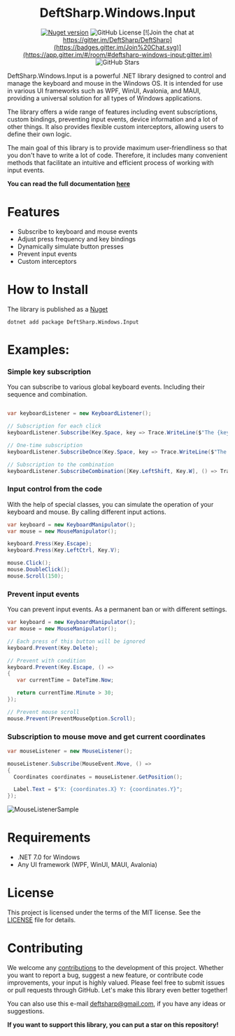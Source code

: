<h1 align="center">DeftSharp.Windows.Input</h1>

<div align="center">
    
[![Nuget version](https://badge.fury.io/nu/DeftSharp.Windows.Input.svg)](https://www.nuget.org/packages/DeftSharp.Windows.Input)
![GitHub License](https://img.shields.io/github/license/Empiree/DeftSharp.Windows.Input?color=rgb(0%2C191%2C255))
[![Join the chat at https://gitter.im/DeftSharp/DeftSharp](https://badges.gitter.im/Join%20Chat.svg)](https://app.gitter.im/#/room/#deftsharp-windows-input:gitter.im)
![GitHub Stars](https://img.shields.io/github/stars/Empiree/DeftSharp.Windows.Input)

</div>

DeftSharp.Windows.Input is a powerful .NET library designed to control and manage the keyboard and mouse in the Windows OS. It is intended for use in various UI frameworks such as WPF, WinUI, Avalonia, and MAUI, providing a universal solution for all types of Windows applications. 

The library offers a wide range of features including event subscriptions, custom bindings, preventing input events, device information and a lot of other things. It also provides flexible custom interceptors, allowing users to define their own logic.

The main goal of this library is to provide maximum user-friendliness so that you don't have to write a lot of code. Therefore, it includes many convenient methods that facilitate an intuitive and efficient process of working with input events.

**You can read the full documentation [here](https://github.com/Empiree/DeftSharp.Windows.Input/blob/main/DOCUMENTATION.md)**

# Features

* Subscribe to keyboard and mouse events
* Adjust press frequency and key bindings
* Dynamically simulate button presses
* Prevent input events
* Custom interceptors

# How to Install

The library is published as a [Nuget](https://www.nuget.org/packages/DeftSharp.Windows.Input)

`dotnet add package DeftSharp.Windows.Input`

# Examples:

### Simple key subscription

You can subscribe to various global keyboard events. Including their sequence and combination.

```c#

var keyboardListener = new KeyboardListener();

// Subscription for each click
keyboardListener.Subscribe(Key.Space, key => Trace.WriteLine($"The {key} was pressed"));

// One-time subscription
keyboardListener.SubscribeOnce(Key.Space, key => Trace.WriteLine($"The {key} was pressed"));

// Subscription to the combination
keyboardListener.SubscribeCombination([Key.LeftShift, Key.W], () => Trace.WriteLine($"The Shift+W was pressed"));

```

### Input control from the code

With the help of special classes, you can simulate the operation of your keyboard and mouse. By calling different input actions.

```c#
var keyboard = new KeyboardManipulator();
var mouse = new MouseManipulator();

keyboard.Press(Key.Escape);
keyboard.Press(Key.LeftCtrl, Key.V); 

mouse.Click();
mouse.DoubleClick();
mouse.Scroll(150); 
```

### Prevent input events

You can prevent input events. As a permanent ban or with different settings.

```c#
var keyboard = new KeyboardManipulator();
var mouse = new MouseManipulator();

// Each press of this button will be ignored
keyboard.Prevent(Key.Delete); 

// Prevent with condition
keyboard.Prevent(Key.Escape, () => 
{
   var currentTime = DateTime.Now;

   return currentTime.Minute > 30;
});

// Prevent mouse scroll            
mouse.Prevent(PreventMouseOption.Scroll);
```

### Subscription to mouse move and get current coordinates


```c#
var mouseListener = new MouseListener();

mouseListener.Subscribe(MouseEvent.Move, () =>
{
  Coordinates coordinates = mouseListener.GetPosition();

  Label.Text = $"X: {coordinates.X} Y: {coordinates.Y}";
});
```
![MouseListenerSample](https://github.com/Empiree/DeftSharp.Windows.Input/assets/60399216/9c9a04f6-cb39-491c-b8de-2cb6b435e112)

# Requirements

- .NET 7.0 for Windows
- Any UI framework (WPF, WinUI, MAUI, Avalonia)

# License

This project is licensed under the terms of the MIT license. See the [LICENSE](https://github.com/Empiree/DeftSharp.WPF.Keyboard/blob/main/LICENSE) file for details.

# Contributing

We welcome any [contributions](https://github.com/Empiree/DeftSharp.Windows.Input/blob/main/CONTRIBUTING.md) to the development of this project. Whether you want to report a bug, suggest a new feature, or contribute code improvements, your input is highly valued. Please feel free to submit issues or pull requests through GitHub. Let's make this library even better together!

You can also use this e-mail [deftsharp@gmail.com](mailto:deftsharp@gmail.com), if you have any ideas or suggestions.

**If you want to support this library, you can put a star on this repository!**

